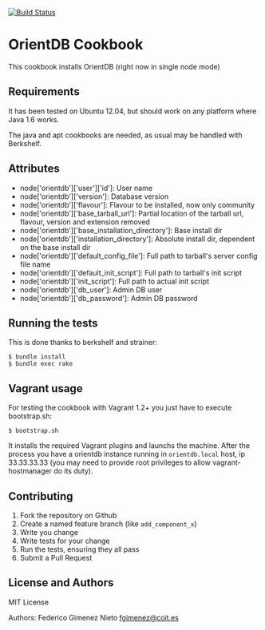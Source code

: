 [![Build Status](https://travis-ci.org/fgimenez/orientdb-cookbook.png)](https://travis-ci.org/fgimenez/orientdb-cookbook)

OrientDB Cookbook
=================
This cookbook installs OrientDB (right now in single node mode)

Requirements
------------

It has been tested on Ubuntu 12.04, but should work on any platform where Java 1.6 works. 

The java and apt cookbooks are needed, as usual may be handled with Berkshelf. 


Attributes
----------
* node['orientdb']['user']['id']: User name
* node['orientdb']['version']: Database version
* node['orientdb']['flavour']: Flavour to be installed, now only community
* node['orientdb']['base_tarball_url']: Partial location of the tarball url, flavour, version and extension removed
* node['orientdb']['base_installation_directory']: Base install dir
* node['orientdb']['installation_directory']: Absolute install dir, dependent on the base install dir
* node['orientdb']['default_config_file']: Full path to tarball's server config file name
* node['orientdb']['default_init_script']: Full path to tarball's init script
* node['orientdb']['init_script']: Full path to actual init script
* node['orientdb']['db_user']: Admin DB user
* node['orientdb']['db_password']: Admin DB password

Running the tests
-----------------

This is done thanks to berkshelf and strainer:

    $ bundle install
    $ bundle exec rake

Vagrant usage
-------------

For testing the cookbook with Vagrant 1.2+ you just have to execute bootstrap.sh:

    $ bootstrap.sh

It installs the required Vagrant plugins and launchs the machine. After the process you have a orientdb instance running in ```orientdb.local``` host, ip 33.33.33.33 (you may need to provide root privileges to allow vagrant-hostmanager do its duty).

Contributing
------------

1. Fork the repository on Github
2. Create a named feature branch (like `add_component_x`)
3. Write you change
4. Write tests for your change
5. Run the tests, ensuring they all pass
6. Submit a Pull Request

License and Authors
-------------------
MIT License

Authors: Federico Gimenez Nieto <fgimenez@coit.es>


